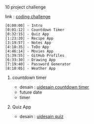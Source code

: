 10 project challenge

link : [coding challenge](https://youtu.be/dtKciwk_si4)
```
[0:00:00] - Intro
[0:01:12] - Countdown Timer
[0:32:15] - Quiz App
[1:23:20] - Recipe App
[3:19:57] - Notes App
[4:10:35] - ToDo App
[4:46:14] - Movies App
[5:39:55] - GitHub Profiles
[6:33:30] - Drawing App
[7:19:40] - Password Generator
[8:10:05] - Weather App
```

1. countdown timer
    - desain :  [uidesain countdown timer](https://uidesigndaily.com/posts/sketch-countdown-timer-day-876)
    - future date
    - timer

2. Quiz App
    - desain : [uidesain quiz](https://uidesigndaily.com/posts/sketch-questionnaire-choice-submit-day-924)
